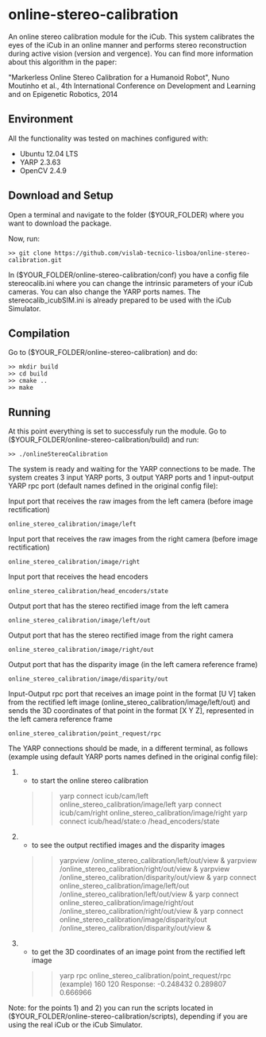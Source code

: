 # online-stereo-calibration

An online stereo calibration module for the iCub. This system calibrates the eyes of the iCub in an online manner and performs stereo reconstruction during active vision (version and vergence).
You can find more information about this algorithm in the paper: 

"Markerless Online Stereo Calibration for a Humanoid Robot", Nuno Moutinho et al., 4th International Conference on Development and Learning and on Epigenetic Robotics, 2014

## Environment

All the functionality was tested on machines configured with:

+ Ubuntu 12.04 LTS
+ YARP 2.3.63
+ OpenCV 2.4.9

## Download and Setup

Open a terminal and navigate to the folder ($YOUR_FOLDER) where you want to download the package.

Now, run:

	>> git clone https://github.com/vislab-tecnico-lisboa/online-stereo-calibration.git

In ($YOUR_FOLDER/online-stereo-calibration/conf) you have a config file stereocalib.ini where you can change the intrinsic parameters of your iCub cameras. You can also change the YARP ports names. The stereocalib_icubSIM.ini is already prepared to be used with the iCub Simulator.

## Compilation

Go to ($YOUR_FOLDER/online-stereo-calibration) and do:

	>> mkdir build
	>> cd build
	>> cmake ..
	>> make

## Running

At this point everything is set to successfuly run the module. Go to ($YOUR_FOLDER/online-stereo-calibration/build) and run:

	>> ./onlineStereoCalibration

The system is ready and waiting for the YARP connections to be made. The system creates 3 input YARP ports, 3 output YARP ports and 1 input-output YARP rpc port (default names defined in the original config file):

Input port that receives the raw images from the left camera (before image rectification)

	online_stereo_calibration/image/left

Input port that receives the raw images from the right camera (before image rectification)

	online_stereo_calibration/image/right

Input port that receives the head encoders

	online_stereo_calibration/head_encoders/state

Output port that has the stereo rectified image from the left camera

	online_stereo_calibration/image/left/out

Output port that has the stereo rectified image from the right camera

	online_stereo_calibration/image/right/out

Output port that has the disparity image (in the left camera reference frame)

	online_stereo_calibration/image/disparity/out

Input-Output rpc port that receives an image point in the format [U V] taken from the rectified left image (online_stereo_calibration/image/left/out) and sends the 3D coordinates of that point in the format [X Y Z], represented in the left camera reference frame

	online_stereo_calibration/point_request/rpc 

The YARP connections should be made, in a different terminal, as follows (example using default YARP ports names defined in the original config file):

1) - to start the online stereo calibration

	>> yarp connect icub/cam/left online_stereo_calibration/image/left
	>> yarp connect icub/cam/right online_stereo_calibration/image/right
	>> yarp connect icub/head/state:o /head_encoders/state

2) - to see the output rectified images and the disparity images

	>> yarpview /online_stereo_calibration/left/out/view &
	>> yarpview /online_stereo_calibration/right/out/view &
	>> yarpview /online_stereo_calibration/disparity/out/view &
	>> yarp connect online_stereo_calibration/image/left/out /online_stereo_calibration/left/out/view &
	>> yarp connect online_stereo_calibration/image/right/out /online_stereo_calibration/right/out/view &
	>> yarp connect online_stereo_calibration/image/disparity/out /online_stereo_calibration/disparity/out/view &

3) - to get the 3D coordinates of an image point from the rectified left image

	>> yarp rpc online_stereo_calibration/point_request/rpc
	(example)
	>> 160 120
	>> Response: -0.248432 0.289807 0.666966


Note: for the points 1) and 2) you can run the scripts located in ($YOUR_FOLDER/online-stereo-calibration/scripts), depending if you are using the real iCub or the iCub Simulator.
